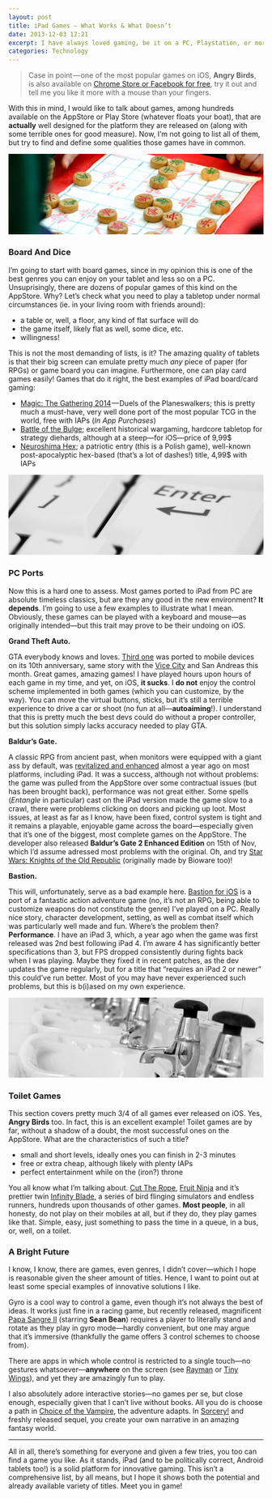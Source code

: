 ```yaml
---
layout: post
title: iPad Games — What Works & What Doesn’t
date: 2013-12-03 12:21
excerpt: I have always loved gaming, be it on a PC, Playstation, or more recently on the iPad. While I prefer (and always will, unless magic happens) PC, there are a lot of creative, really nice games designed with a touch screen in mind that you cannot—even if you try—play properly using keyboard and mouse.
categories: Technology
---
```


> Case in point — one of the most popular games on iOS, **Angry Birds**, is also available on [Chrome Store or Facebook for free](http://www.angrybirds.com/play), try it out and tell me you like it more with a mouse than your fingers.

With this in mind, I would like to talk about games, among hundreds available on the AppStore or Play Store (whatever floats your boat), that are **actually** well designed for the platform they are released on (along with some terrible ones for good measure). Now, I’m not going to list all of them, but try to find and define some qualities those games have in common.


<img src="/images/board.jpeg">


### Board And Dice

I’m going to start with board games, since in my opinion this is one of the best genres you can enjoy on your tablet and less so on a PC. Unsuprisingly, there are dozens of popular games of this kind on the AppStore. Why? Let’s check what you need to play a tabletop under normal circumstances (ie. in your living room with friends around):

- a table or, well, a floor, any kind of flat surface will do
- the game itself, likely flat as well, some dice, etc.
- willingness!

This is not the most demanding of lists, is it? The amazing quality of tablets is that their big screen can emulate pretty much *any* piece of paper (for RPGs) or game board you can imagine. Furthermore, one can play card games easily! Games that do it right, the best examples of iPad board/card gaming:

- [Magic: The Gathering 2014](https://itunes.apple.com/us/app/magic-2014/id536661213?mt=8) — Duels of the Planeswalkers; this is pretty much a must-have, very well done port of the most popular TCG in the world, free with IAPs (*In App Purchases*)
- [Battle of the Bulge](https://itunes.apple.com/us/app/battle-of-the-bulge/id521833787?mt=8); excellent historical wargaming, hardcore tabletop for strategy diehards, although at a steep—for iOS—price of 9,99$
- [Neuroshima Hex](https://itunes.apple.com/us/app/neuroshima-hex/id391297152?mt=8); a patriotic entry (this is a Polish game), well-known post-apocalyptic hex-based (that’s a lot of dashes!) title, 4,99$ with IAPs

<img src="/images/pcports.jpeg">


### PC Ports

Now this is a hard one to assess. Most games ported to iPad from PC are absolute timeless classics, but are they any good in the new environment? **It depends**. I’m going to use a few examples to illustrate what I mean. Obviously, these games can be played with a keyboard and mouse—as originally intended—but this trait may prove to be their undoing on iOS.

**Grand Theft Auto.**

GTA everybody knows and loves. [Third one](https://itunes.apple.com/us/app/grand-theft-auto-3/id479662730?mt=8) was ported to mobile devices on its 10th anniversary, same story with the [Vice City](https://itunes.apple.com/us/app/grand-theft-auto-vice-city/id578448682?mt=8) and San Andreas this month. Great games, amazing games! I have played hours upon hours of each game in my time, and yet, on iOS, **it sucks**. I **do not** enjoy the control scheme implemented in both games (which you can customize, by the way). You can move the virtual buttons, sticks, but it’s still a terrible experience to drive a car or shoot (no fun at all—**autoaiming**!). I understand that this is pretty much the best devs could do without a proper controller, but this solution simply lacks accuracy needed to play GTA.

**Baldur’s Gate.**

A classic RPG from ancient past, when monitors were equipped with a giant ass by default, was [revitalized and enhanced](https://itunes.apple.com/us/app/baldurs-gate-enhanced-edition/id515114051?mt=8) almost a year ago on most platforms, including iPad. It was a success, although not without problems: the game was pulled from the AppStore over some contractual issues (but has been brought back), performance was not great either. Some spells (*Entangle* in particular) cast on the iPad version made the game slow to a crawl, there were problems clicking on doors and picking up loot. Most issues, at least as far as I know, have been fixed, control system is tight and it remains a playable, enjoyable game across the board—especially given that it’s one of the biggest, most complete games on the AppStore. The developer also released **Baldur’s Gate 2 Enhanced Edition** on 15th of Nov, which I’d assume adressed most problems with the original. Oh, and try [Star Wars: Knights of the Old Republic](https://itunes.apple.com/us/app/star-wars-knights-old-republic/id611436052?mt=8) (originally made by Bioware too)!

**Bastion.**

This will, unfortunately, serve as a bad example here. [Bastion for iOS](https://itunes.apple.com/us/app/bastion/id537773100?mt=8) is a port of a fantastic action adventure game (no, it’s not an RPG, being able to customize weapons do not constitute the genre) I’ve played on a PC. Really nice story, character development, setting, as well as combat itself which was particularly well made and fun. Where’s the problem then? **Performance**. I have an iPad 3, which, a year ago when the game was first released was 2nd best following iPad 4. I’m aware 4 has significantly better specifications than 3, but FPS dropped consistently during fights back when I was playing. Maybe they fixed it in recent patches, as the dev updates the game regularly, but for a title that “requires an iPad 2 or newer” this could’ve run better. Most of you may have never experienced such problems, but this is b(i)ased on my own experience.


<img src="/images/toilet.jpeg">


### Toilet Games

This section covers pretty much 3/4 of all games ever released on iOS. Yes, **Angry Birds** too. In fact, this is an excellent example! Toilet games are by far, without a shadow of a doubt, the most successful ones on the AppStore. What are the characteristics of such a title?

- small and short levels, ideally ones you can finish in 2-3 minutes
- free or extra cheap, although likely with plenty IAPs
- perfect entertainment while on the (iron?) throne

You all know what I’m talking about. [Cut The Rope](https://itunes.apple.com/us/app/cut-the-rope-hd/id394610743?mt=8), [Fruit Ninja](https://itunes.apple.com/us/app/fruit-ninja/id362949845?mt=8) and it’s prettier twin [Infinity Blade](https://itunes.apple.com/us/app/infinity-blade-iii/id610003290?mt=8), a series of bird flinging simulators and endless runners, hundreds upon thousands of other games. **Most people**, in all honesty, do not play on their mobiles at all, but if they do, they play games like that. Simple, easy, just something to pass the time in a queue, in a bus, or, well, on a toilet.

### A Bright Future

I know, I know, there are games, even genres, I didn’t cover—which I hope is reasonable given the sheer amount of titles. Hence, I want to point out at least some special examples of innovative solutions I like.

Gyro is a cool way to control a game, even though it’s not always the best of ideas. It works just fine in a racing game, but recently released, magnificent [Papa Sangre II](https://itunes.apple.com/gb/app/papa-sangre-ii/id710535349?mt=8) (starring **Sean Bean**) requires a player to literally stand and rotate as they play in gyro mode—hardly convenient, but one may argue that it’s immersive (thankfully the game offers 3 control schemes to choose from).

There are apps in which whole control is restricted to a single touch—no gestures whatsoever—**anywhere** on the screen (see [Rayman](https://itunes.apple.com/us/app/rayman-jungle-run/id537931449?mt=8) or [Tiny Wings](https://itunes.apple.com/us/app/tiny-wings/id417817520?mt=8)), and yet they are amazingly fun to play.

I also absolutely adore interactive stories—no games per se, but close enough, especially given that I can’t live without books. All you do is choose a path in [Choice of the Vampire](https://itunes.apple.com/us/app/choice-of-the-vampire/id388848648?mt=8), the adventure adapts. In [Sorcery!](https://itunes.apple.com/us/app/sorcery!/id627879091?mt=8) and freshly released sequel, you create your own narrative in an amazing fantasy world.

---

All in all, there’s something for everyone and given a few tries, you too can find a game you like. As it stands, iPad (and to be politically correct, Android tablets too!) is a solid platform for innovative gaming. This isn’t a comprehensive list, by all means, but I hope it shows both the potential and already available variety of titles. Meet you in game!
